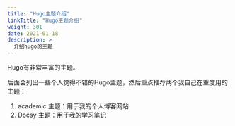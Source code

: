 ```yaml
---
title: "Hugo主题介绍"
linkTitle: "Hugo主题介绍"
weight: 301
date: 2021-01-18
description: >
  介绍hugo的主题
---
```


Hugo有非常丰富的主题。

后面会列出一些个人觉得不错的Hugo主题，然后重点推荐两个我自己在重度用的主题：

1. academic 主题：用于我的个人博客网站
2. Docsy 主题：用于我的学习笔记


